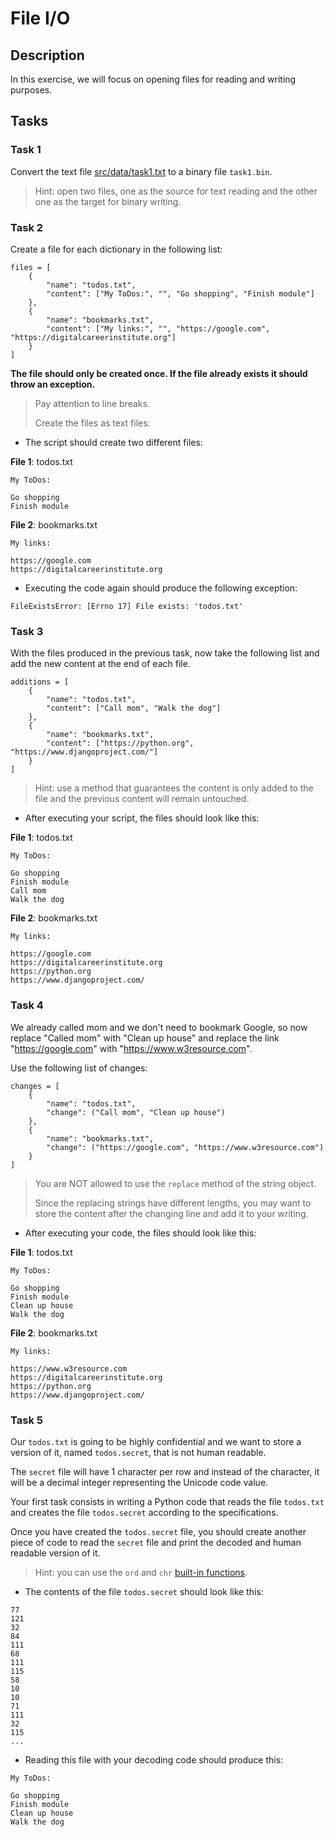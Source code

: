 # File I/O

## Description

In this exercise, we will focus on opening files for reading and writing purposes.

##

## Tasks

###

### Task 1

Convert the text file [src/data/task1.txt](src/data/task1.txt) to a binary file `task1.bin`.

> Hint: open two files, one as the source for text reading and the other one as the target for binary writing.

###

### Task 2

Create a file for each dictionary in the following list:

```
files = [
    {
        "name": "todos.txt",
        "content": ["My ToDos:", "", "Go shopping", "Finish module"]
    },
    {
        "name": "bookmarks.txt",
        "content": ["My links:", "", "https://google.com", "https://digitalcareerinstitute.org"]
    }
]
```

**The file should only be created once. If the file already exists it should throw an exception.**

> Pay attention to line breaks.
>
> Create the files as text files.

- The script should create two different files:

**File 1**: todos.txt
```
My ToDos:

Go shopping
Finish module

```

**File 2**: bookmarks.txt
```
My links:

https://google.com
https://digitalcareerinstitute.org

```

- Executing the code again should produce the following exception:

```
FileExistsError: [Errno 17] File exists: 'todos.txt'
```

###

### Task 3

With the files produced in the previous task, now take the following list and add the new content at the end of each file.

```
additions = [
    {
        "name": "todos.txt",
        "content": ["Call mom", "Walk the dog"]
    },
    {
        "name": "bookmarks.txt",
        "content": ["https://python.org", "https://www.djangoproject.com/"]
    }
]
```

> Hint: use a method that guarantees the content is only added to the file and the previous content will remain untouched.

- After executing your script, the files should look like this:

**File 1**: todos.txt
```
My ToDos:

Go shopping
Finish module
Call mom
Walk the dog

```

**File 2**: bookmarks.txt
```
My links:

https://google.com
https://digitalcareerinstitute.org
https://python.org
https://www.djangoproject.com/

```

###

### Task 4

We already called mom and we don't need to bookmark Google, so now replace "Called mom" with "Clean up house" and replace the link "https://google.com" with "https://www.w3resource.com".

Use the following list of changes:

```
changes = [
    {
        "name": "todos.txt",
        "change": ("Call mom", "Clean up house")
    },
    {
        "name": "bookmarks.txt",
        "change": ("https://google.com", "https://www.w3resource.com")
    }
]
```

> You are NOT allowed to use the `replace` method of the string object.
>
> Since the replacing strings have different lengths, you may want to store the content after the changing line and add it to your writing.

- After executing your code, the files should look like this:


**File 1**: todos.txt
```
My ToDos:

Go shopping
Finish module
Clean up house
Walk the dog

```

**File 2**: bookmarks.txt
```
My links:

https://www.w3resource.com
https://digitalcareerinstitute.org
https://python.org
https://www.djangoproject.com/

```

###

### Task 5

Our `todos.txt` is going to be highly confidential and we want to store a version of it, named `todos.secret`, that is not human readable.

The `secret` file will have 1 character per row and instead of the character, it will be a decimal integer representing the Unicode code value.

Your first task consists in writing a Python code that reads the file `todos.txt` and creates the file `todos.secret` according to the specifications.

Once you have created the `todos.secret` file, you should create another piece of code to read the `secret` file and print the decoded and human readable version of it.

> Hint: you can use the `ord` and `chr` [built-in functions](https://docs.python.org/3/library/functions.html).

- The contents of the file `todos.secret` should look like this:

```
77
121
32
84
111
68
111
115
58
10
10
71
111
32
115
...
```

- Reading this file with your decoding code should produce this:

```
My ToDos:

Go shopping
Finish module
Clean up house
Walk the dog

```
